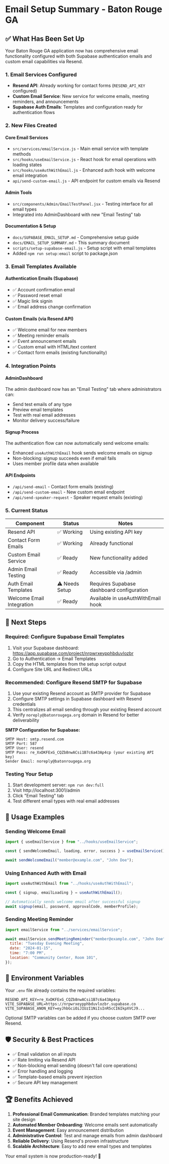 # Email Setup Summary - Baton Rouge GA

## ✅ What Has Been Set Up

Your Baton Rouge GA application now has comprehensive email functionality configured with both Supabase authentication emails and custom email capabilities via Resend.

### 1. Email Services Configured

- **Resend API**: Already working for contact forms (`RESEND_API_KEY` configured)
- **Custom Email Service**: New service for welcome emails, meeting reminders, and announcements
- **Supabase Auth Emails**: Templates and configuration ready for authentication flows

### 2. New Files Created

#### Core Email Services

- `src/services/emailService.js` - Main email service with template methods
- `src/hooks/useEmailService.js` - React hook for email operations with loading states
- `src/hooks/useAuthWithEmail.js` - Enhanced auth hook with welcome email integration
- `api/send-custom-email.js` - API endpoint for custom emails via Resend

#### Admin Tools

- `src/components/Admin/EmailTestPanel.jsx` - Testing interface for all email types
- Integrated into AdminDashboard with new "Email Testing" tab

#### Documentation & Setup

- `docs/SUPABASE_EMAIL_SETUP.md` - Comprehensive setup guide
- `docs/EMAIL_SETUP_SUMMARY.md` - This summary document
- `scripts/setup-supabase-email.js` - Setup script with email templates
- Added `npm run setup:email` script to package.json

### 3. Email Templates Available

#### Authentication Emails (Supabase)

- ✅ Account confirmation email
- ✅ Password reset email
- ✅ Magic link signin
- ✅ Email address change confirmation

#### Custom Emails (via Resend API)

- ✅ Welcome email for new members
- ✅ Meeting reminder emails
- ✅ Event announcement emails
- ✅ Custom email with HTML/text content
- ✅ Contact form emails (existing functionality)

### 4. Integration Points

#### AdminDashboard

The admin dashboard now has an "Email Testing" tab where administrators can:

- Send test emails of any type
- Preview email templates
- Test with real email addresses
- Monitor delivery success/failure

#### Signup Process

The authentication flow can now automatically send welcome emails:

- Enhanced `useAuthWithEmail` hook sends welcome emails on signup
- Non-blocking: signup succeeds even if email fails
- Uses member profile data when available

#### API Endpoints

- `/api/send-email` - Contact form emails (existing)
- `/api/send-custom-email` - New custom email endpoint
- `/api/send-speaker-request` - Speaker request emails (existing)

### 5. Current Status

| Component                 | Status         | Notes                                     |
| ------------------------- | -------------- | ----------------------------------------- |
| Resend API                | ✅ Working     | Using existing API key                    |
| Contact Form Emails       | ✅ Working     | Already functional                        |
| Custom Email Service      | ✅ Ready       | New functionality added                   |
| Admin Email Testing       | ✅ Ready       | Accessible via /admin                     |
| Auth Email Templates      | ⚠️ Needs Setup | Requires Supabase dashboard configuration |
| Welcome Email Integration | ✅ Ready       | Available in useAuthWithEmail hook        |

## 🚀 Next Steps

### Required: Configure Supabase Email Templates

1. Visit your Supabase dashboard: https://app.supabase.com/project/nrpwrxeypphbduvlozbr
2. Go to Authentication → Email Templates
3. Copy the HTML templates from the setup script output
4. Configure Site URL and Redirect URLs

### Recommended: Configure Resend SMTP for Supabase

1. Use your existing Resend account as SMTP provider for Supabase
2. Configure SMTP settings in Supabase dashboard with Resend credentials
3. This centralizes all email sending through your existing Resend account
4. Verify `noreply@batonrougega.org` domain in Resend for better deliverability

**SMTP Configuration for Supabase:**

```
SMTP Host: smtp.resend.com
SMTP Port: 587
SMTP User: resend
SMTP Pass: re_XxDKFExG_CQZb8nwACsi1B7c6a43Ap4cp (your existing API key)
Sender Email: noreply@batonrougega.org
```

### Testing Your Setup

1. Start development server: `npm run dev:full`
2. Visit http://localhost:3001/admin
3. Click "Email Testing" tab
4. Test different email types with real email addresses

## 🔧 Usage Examples

### Sending Welcome Email

```javascript
import { useEmailService } from "../hooks/useEmailService";

const { sendWelcomeEmail, loading, error, success } = useEmailService();

await sendWelcomeEmail("member@example.com", "John Doe");
```

### Using Enhanced Auth with Email

```javascript
import useAuthWithEmail from "../hooks/useAuthWithEmail";

const { signup, emailLoading } = useAuthWithEmail();

// Automatically sends welcome email after successful signup
await signup(email, password, approvalCode, memberProfile);
```

### Sending Meeting Reminder

```javascript
import emailService from "../services/emailService";

await emailService.sendMeetingReminder("member@example.com", "John Doe", {
  title: "Tuesday Evening Meeting",
  date: "2024-01-15",
  time: "7:00 PM",
  location: "Community Center, Room 101",
});
```

## 📝 Environment Variables

Your `.env` file already contains the required variables:

```env
RESEND_API_KEY=re_XxDKFExG_CQZb8nwACsi1B7c6a43Ap4cp
VITE_SUPABASE_URL=https://nrpwrxeypphbduvlozbr.supabase.co
VITE_SUPABASE_ANON_KEY=eyJhbGciOiJIUzI1NiIsInR5cCI6IkpXVCJ9...
```

Optional SMTP variables can be added if you choose custom SMTP over Resend.

## 🛡️ Security & Best Practices

- ✅ Email validation on all inputs
- ✅ Rate limiting via Resend API
- ✅ Non-blocking email sending (doesn't fail core operations)
- ✅ Error handling and logging
- ✅ Template-based emails prevent injection
- ✅ Secure API key management

## 🏆 Benefits Achieved

1. **Professional Email Communication**: Branded templates matching your site design
2. **Automated Member Onboarding**: Welcome emails sent automatically
3. **Event Management**: Easy announcement distribution
4. **Administrative Control**: Test and manage emails from admin dashboard
5. **Reliable Delivery**: Using Resend's proven infrastructure
6. **Scalable Architecture**: Easy to add new email types and templates

Your email system is now production-ready! 🎉
